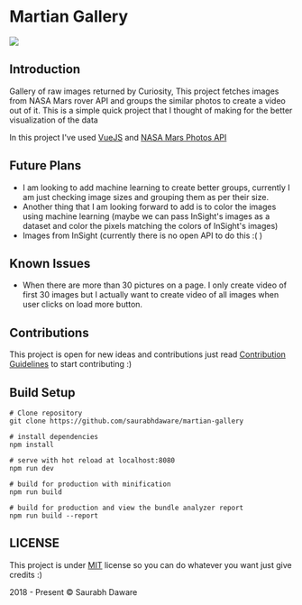 # Martian Gallery


![](https://res.cloudinary.com/saurabhdaware/image/upload/c_scale,h_768,w_1366/v1545342565/saurabhdaware.in/apps.saurabhdaware.in/Screenshot_217.png)



## Introduction

Gallery of raw images returned by Curiosity, This project fetches images from NASA Mars rover API and groups the similar photos to create a video out of it. This is a simple quick project that I thought of making for the better visualization of the data

In this project I've used [VueJS](https://vuejs.org) and [NASA Mars Photos API](https://api.nasa.gov/api.html#MarsPhotos)


## Future Plans

- I am looking to add machine learning to create better groups, currently I am just checking image sizes and grouping them as per their size.
- Another thing that I am looking forward to add is to color the images using machine learning (maybe we can pass InSight's images as a dataset and color the pixels matching the colors of InSight's images)
- Images from InSight (currently there is no open API to do this :( )


## Known Issues

- When there are more than 30 pictures on a page. I only create video of first 30 images but I actually want to create video of all images when user clicks on load more button.

## Contributions

This project is open for new ideas and contributions just read [Contribution Guidelines](CONTRIBUTING.md) to start contributing :)


## Build Setup

```
# Clone repository
git clone https://github.com/saurabhdaware/martian-gallery

# install dependencies
npm install

# serve with hot reload at localhost:8080
npm run dev

# build for production with minification
npm run build

# build for production and view the bundle analyzer report
npm run build --report
```




## LICENSE
This project is under [MIT](LICENSE) license so you can do whatever you want just give credits :)



2018 - Present © Saurabh Daware
